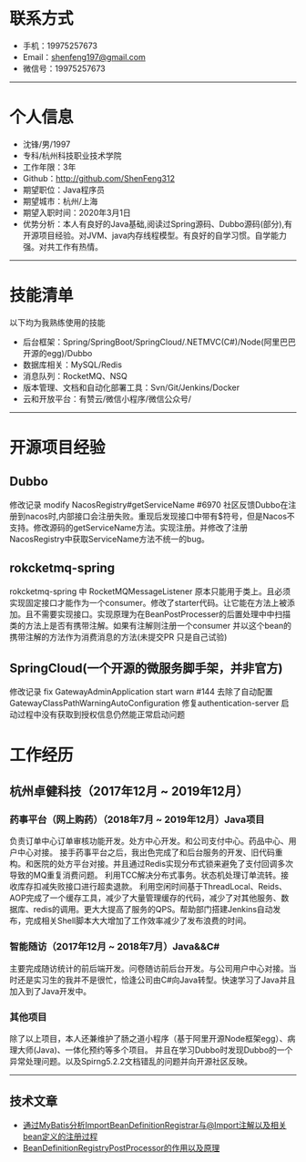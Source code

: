 # 联系方式
- 手机：19975257673
- Email：shenfeng197@gmail.com
- 微信号：19975257673
---

# 个人信息

 - 沈锋/男/1997
 - 专科/杭州科技职业技术学院 
 - 工作年限：3年
 - Github：http://github.com/ShenFeng312
 - 期望职位：Java程序员
 - 期望城市：杭州/上海
 - 期望入职时间：2020年3月1日
 - 优势分析：本人有良好的Java基础,阅读过Spring源码、Dubbo源码(部分),有开源项目经验。对JVM、java内存线程模型。有良好的自学习惯。自学能力强。对共工作有热情。

---
# 技能清单

以下均为我熟练使用的技能

- 后台框架：Spring/SpringBoot/SpringCloud/.NETMVC(C#)/Node(阿里巴巴开源的egg)/Dubbo
- 数据库相关：MySQL/Redis
- 消息队列：RocketMQ、NSQ
- 版本管理、文档和自动化部署工具：Svn/Git/Jenkins/Docker
- 云和开放平台：有赞云/微信小程序/微信公众号/
---
# 开源项目经验
## Dubbo
修改记录 modify NacosRegistry#getServiceName #6970
社区反馈Dubbo在注册到nacos时,内部接口会注册失败。重现后发现接口中带有$符号，但是Nacos不支持。修改源码的getServiceName方法。实现注册。并修改了注册NacosRegistry中获取ServiceName方法不统一的bug。
## rokcketmq-spring
rokcketmq-spring 中 RocketMQMessageListener 原本只能用于类上。且必须实现固定接口才能作为一个consumer。修改了starter代码。让它能在方法上被添加。且不需要实现接口。实现原理为在BeanPostProcesser的后置处理中中扫描类的方法上是否有携带注解。如果有注解则注册一个consumer 并以这个bean的携带注解的方法作为消费消息的方法(未提交PR 只是自己试验)
## SpringCloud(一个开源的微服务脚手架，并非官方)
修改记录 fix GatewayAdminApplication start warn #144
去除了自动配置GatewayClassPathWarningAutoConfiguration 
修复authentication-server 启动过程中没有获取到授权信息仍然能正常启动问题
## 
# 工作经历

## 杭州卓健科技（2017年12月 ~ 2019年12月）

### 药事平台（网上购药）（2018年7月 ~ 2019年12月）Java项目
负责订单中心订单审核功能开发。处方中心开发。和公司支付中心。药品中心、用户中心对接。
接手药事平台之后，我出色完成了和后台服务的开发、旧代码重构。和医院的处方平台对接。并且通过Redis实现分布式锁来避免了支付回调多次导致的MQ重复消费问题。
利用TCC解决分布式事务。状态机处理订单流转。接收库存扣减失败接口进行超卖退款。
利用空闲时间基于ThreadLocal、Reids、AOP完成了一个缓存工具，减少了大量管理缓存的代码，减少了对其他服务、数据库、redis的调用。更大大提高了服务的QPS。帮助部门搭建Jenkins自动发布，完成相关Shell脚本大大增加了工作效率减少了发布浪费的时间。
### 智能随访（2017年12月 ~ 2018年7月）Java&&C#
主要完成随访统计的前后端开发。问卷随访前后台开发。与公司用户中心对接。当时还是实习生的我并不是很忙，恰逢公司由C#向Java转型。快速学习了Java并且加入到了Java开发中。
### 其他项目
除了以上项目，本人还兼维护了肠之道小程序（基于阿里开源Node框架egg）、病理大师(Java)、一体化预约等多个项目。
并且在学习Dubbo时发现Dubbo的一个异常处理问题。以及Spirng5.2.2文档错乱的问题并向开源社区反映。

---

## 技术文章

- [通过MyBatis分析ImportBeanDefinitionRegistrar与@Import注解以及相关bean定义的注册过程](https://github.com/ShenFeng312/study/blob/master/spring/Mybatis%E6%89%AB%E5%8C%85Import%E6%B3%A8%E8%A7%A3%E5%AE%9E%E7%8E%B0%E5%8E%9F%E7%90%86.md)
- [BeanDefinitionRegistryPostProcessor的作用以及原理](https://github.com/ShenFeng312/study/blob/master/spring/BeanDefinitionRegistryPostProcessor%E6%8E%A5%E5%8F%A3.md) 



